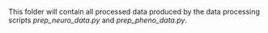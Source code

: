 This folder will contain all processed data produced by the data processing scripts _prep_neuro_data.py_ and _prep_pheno_data.py_.